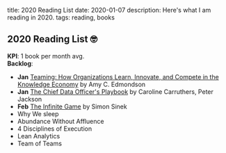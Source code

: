 title: 2020 Reading List
date: 2020-01-07
description: Here's what I am reading in 2020.
tags: reading, books

2020 Reading List 🤓
-------------------

**KPI**: 1 book per month avg.<br>
**Backlog**:

  - **Jan** [Teaming: How Organizations Learn, Innovate, and Compete in the Knowledge Economy](https://www.goodreads.com/book/show/7023600)  by Amy C. Edmondson
  - **Jan** [The Chief Data Officer's Playbook](https://www.goodreads.com/book/show/37670743) by Caroline Carruthers, Peter Jackson
  - **Feb** [The Infinite Game](https://www.goodreads.com/book/show/38390751) by Simon Sinek
  - Why We sleep
  - Abundance Without Affluence
  - 4 Disciplines of Execution
  - Lean Analytics
  - Team of Teams
